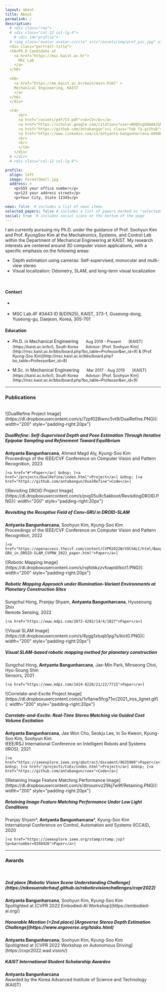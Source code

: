 ```yaml
---
layout: about
title: About
permalink: /
description: 
  # <div class="row">
  # <div class="col-12 col-lg-4">
    # <div id="profile">
  # <img class="avatar avatar-circle" src="/assets/img/prof_pic.jpg" alt="Avatar">
  <div class="portrait-title">
  <h6>Ph.D Candidate at
    <a href="https://msc.kaist.ac.kr">
      MSC Lab
    </a>
  </h6>
        
  <h6>
    <a href="https://me.kaist.ac.kr/main/main.html" >
    Mechanical Engineering, KAIST
    </a>
  </h6>
  </div>

  <td>
      <br>
      <a href="/assets/pdf/CV.pdf"><b>CV</b></a>
      <a href="https://scholar.google.com/citations?user=WUQXsgUAAAAJ&hl=en"><i class="ai ai-google-scholar"></i></a>
      <a href="https://github.com/antabangun"><i class="fab fa-github"></i></a>
      <a href="https://www.linkedin.com/in/antyanta-bangunharcana-60980216a/"><i class="fa fa-linkedin-square"></i></a>
      <br>
      <br>
      </td>
    </div>
  # </div>
  # <div class="col-12 col-lg-8">

profile:
  align: left
  image: FormalSmall.jpg
  address: >
    <p>555 your office number</p>
    <p>123 your address street</p>
    <p>Your City, State 12345</p>

news: false  # includes a list of news items
selected_papers: false # includes a list of papers marked as "selected={true}"
social: true  # includes social icons at the bottom of the page
---
```


I am currently pursuing my Ph.D. under the guidance of Prof. Soohyun Kim and Prof. KyungSoo Kim at the Mechatronics, Systems, and Control Lab within the Department of Mechanical Engineering at KAIST. My research interests are centered around 3D computer vision applications, with a specific emphasis on the following areas:

  - Depth estimation using cameras: Self-supervised, monocular and multi-view stereo
  - Visual localization: Odometry, SLAM, and long-term visual localization

<br>

<!-- <span style="background-color:grey">some *This is Blue italic.* text</span>

<div style="background-color:rgba(0, 0, 0, 0.0470588); text-align:center; vertical-align: middle; padding:40px 0;">
<a href="/donate">DONATE</a>
</div>

<div style="background-color:rgba(0, 0, 0, 0.0470588); text-align:center; vertical-align: middle; padding:40px 0; margin-top:30px">
<a href="/blog">VIEW THE BLOG</a>
</div> -->


<!-- Write your biography here. Tell the world about yourself. Link to your favorite [subreddit](http://reddit.com){:target="\_blank"}. You can put a picture in, too. The code is already in, just name your picture `prof_pic.jpg` and put it in the `img/` folder.

Put your address / P.O. box / other info right below your picture. You can also disable any these elements by editing `profile` property of the YAML header of your `_pages/about.md`. Edit `_bibliography/papers.bib` and Jekyll will render your [publications page](/al-folio/publications/) automatically.

Link to your social media connections, too. This theme is set up to use [Font Awesome icons](http://fortawesome.github.io/Font-Awesome/){:target="\_blank"} and [Academicons](https://jpswalsh.github.io/academicons/){:target="\_blank"}, like the ones below. Add your Facebook, Twitter, LinkedIn, Google Scholar, or just disable all of them. -->

<div class="row">
  <div class="col-md-6">
    <h4>Contact</h4>
        <ul class="ul-contact fa-ul">
          <li>          
            <i class="fa-li fas fa-envelope"></i>
            <div class="description">
              <p class="course" markdown="1">
<antabangun@kaist.ac.kr>
              </p>
            </div>
          </li>
          <li>  
            <i class="fa-li fas fa-map-marker"></i>
            <div class="description">
              <p class="course">MSC Lab.4F #3443 ID B/D(N25), KAIST, 373-1, Guseong-dong, Yuseong-gu, Daejeon, Korea, 305-701</p>
            </div> 
          </li>
        </ul>  

  </div>
    <div class="col-md-6">
      <h4>Education</h4>
      <ul class="ul-edu fa-ul">
        <li>
          <i class="fa-li fas fa-graduation-cap"></i>
          <div class="description">
            <p class="course" markdown="1">
Ph.D. in Mechanical Engineering  
<span style="font-size:0.9em; padding-left:20px">Aug 2019 - Present</span>   
<span style="font-size:0.9em; padding-left:20px">[KAIST](https://kaist.ac.kr/kr/), South Korea</span>   
<span style="font-size:0.9em; padding-left:20px">Advisor: [Prof. Soohyun Kim](http://msc.kaist.ac.kr/bbs/board.php?bo_table=Professor&wr_id=9) & [Prof. Kyung-Soo Kim](http://msc.kaist.ac.kr/bbs/board.php?bo_table=Professor&wr_id=8)</span> 
            </p>
          </div>
        </li>
        <li>
          <i class="fa-li fas fa-graduation-cap"></i>
          <div class="description" >
            <p class="course" markdown="1">
M.Sc. in Mechanical Engineering  
<span style="font-size:0.9em; padding-left:20px">Mar 2017 - Aug 2019</span>  
<span style="font-size:0.9em; padding-left:20px">[KAIST](https://kaist.ac.kr/kr/), South Korea</span>  
<span style="font-size:0.9em; padding-left:20px">Advisor: [Prof. Soohyun Kim](http://msc.kaist.ac.kr/bbs/board.php?bo_table=Professor&wr_id=9)</span>
            </p>
          </div>
        </li>
      </ul>
    </div>
  </div>

---

### Publications
<br>

<div class="content-container">
  ![DualRefine Project Image](https://dl.dropboxusercontent.com/s/7zpf026iwnc5vt9/DualRefine.PNG){: width="200" style="padding-right:20px"}
  
  <div>
    <h5><strong>DualRefine: Self-Supervised Depth and Pose Estimation Through Iterative Epipolar Sampling and Refinement Toward Equilibrium</strong></h5>
    <strong>Antyanta Bangunharcana</strong>, Ahmed Magd Aly, Kyung-Soo Kim<br>
    Proceedings of the IEEE/CVF Conference on Computer Vision and Pattern Recognition, 2023<br>
    
    [<a href="#">Paper</a>] &nbsp; [<a href="/projects/DualRefine/index.html">Project</a>] &nbsp; [<a href="https://github.com/antabangun/DualRefine">Code</a>]
  </div>
</div>


<div class="content-container">
  ![Revisiting DROID Project Image](https://dl.dropboxusercontent.com/s/pvg05u9c5akboot/RevisitingDROID.PNG){: width="200" style="padding-right:20px"}

  <div>
    <h5><strong>Revisiting the Receptive Field of Conv-GRU in DROID-SLAM</strong></h5>
    <strong>Antyanta Bangunharcana</strong>, Soohyun Kim, Kyung-Soo Kim<br>
    Proceedings of the IEEE/CVF Conference on Computer Vision and Pattern Recognition, 2022<br>

    [<a href="https://openaccess.thecvf.com/content/CVPR2022W/VOCVALC/html/Bangunharcana_Revisiting_the_Receptive_Field_of_Conv-GRU_in_DROID-SLAM_CVPRW_2022_paper.html">Paper</a>]
  </div>
</div>

<div class="content-container">
  ![Robotic Mapping Image](https://dl.dropboxusercontent.com/s/nqfobkzzvfoapid/kict1.PNG){: width="200" style="padding-right:20px"}

  <div>
    <h5><strong>Robotic Mapping Approach under Illumination-Variant Environments at Planetary Construction Sites</strong></h5>
    Sungchul Hong, Pranjay Shyam, <strong>Antyanta Bangunharcana</strong>, Hyuseoung Shin<br>
    Remote Sensing, 2022<br>

    [<a href="https://www.mdpi.com/2072-4292/14/4/1027">Paper</a>]
  </div>
</div>


<div class="content-container">
  ![Visual SLAM Image](https://dl.dropboxusercontent.com/s/8ygg1xtuqb1pg7s/kict0.PNG){: width="200" style="padding-right:20px"}

  <div>
    <h5><strong>Visual SLAM-based robotic mapping method for planetary construction</strong></h5>
    Sungchul Hong, <strong>Antyanta Bangunharcana</strong>, Jae-Min Park, Minseong Choi, Hyu-Soung Shin<br>
    Sensors, 2021<br>

    [<a href="https://www.mdpi.com/1424-8220/21/22/7715">Paper</a>]
  </div>
</div>

<div class="content-container">
  ![Correlate-and-Excite Project Image](https://dl.dropboxusercontent.com/s/1vflanw5fcg71xr/2021_iros_lignet.gif){: width="200" style="padding-right:20px"}

  <div>
    <h5><strong>Correlate-and-Excite: Real-Time Stereo Matching via Guided Cost Volume Excitation</strong></h5>
    <strong>Antyanta Bangunharcana</strong>, Jae Won Cho, Seokju Lee, In So Kweon, Kyung-Soo Kim, Soohyun Kim<br>
    IEEE/RSJ International Conference on Intelligent Robots and Systems (IROS), 2021<br>

    [<a href="https://ieeexplore.ieee.org/abstract/document/9635909">Paper</a>] &nbsp; [<a href="/projects/CoEx/index.html">Project</a>] &nbsp; [<a href="https://github.com/antabangun/coex">Code</a>]
  </div>
</div>


<div class="content-container">
  ![Retaining Image Feature Matching Performance Image](https://dl.dropboxusercontent.com/s/dmoumvz29kj7w9f/Retaining.PNG){: width="200" style="padding-right:20px"}

  <div>
    <h5><strong>Retaining Image Feature Matching Performance Under Low Light Conditions</strong></h5>
    Pranjay Shyam<span class="contrib">*</span>, <strong>Antyanta Bangunharcana</strong><span class="contrib">*</span>, Kyung-Soo Kim<br>
    International Conference on Control, Automation and Systems (ICCAS), 2020<br>

    [<a href="https://ieeexplore.ieee.org/stamp/stamp.jsp?tp=&arnumber=9268426">Paper</a>]
  </div>
</div>

---

### Awards
<br>

<div class="content-container">
  <div>
    <h5><strong>2nd place [Robotic Vision Scene Understanding Challenge](https://nikosuenderhauf.github.io/roboticvisionchallenges/cvpr2022)</strong></h5>
    <strong>Antyanta Bangunharcana</strong>, Soohyun Kim, Kyung-Soo Kim<br>
    Spotlighted at [CVPR 2022 Embodied-AI Workshop](https://embodied-ai.org/)
  </div>
</div>

<div class="content-container">
  <div>
    <h5><strong>Honorable Mention (=2nd place) [Argoverse Stereo Depth Estimation Challenge](https://www.argoverse.org/tasks.html)</strong></h5>
    <strong>Antyanta Bangunharcana</strong>, Soohyun Kim, Kyung-Soo Kim<br>
    Spotlighted at [CVPR 2022 Workshop on Autonomous Driving](https://cvpr2022.wad.vision/)
  </div>
</div>

<div class="content-container">
  <div>
    <h5><strong>KAIST International Student Scholarship Awardee</strong></h5>
    <strong>Antyanta Bangunharcana</strong><br>
    Awarded by the Korea Advanced Institute of Science and Technology (KAIST)
  </div>
</div>